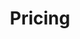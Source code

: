 ---
title: "Pricing"
description: "An overview of the engagement of Open Elements and its partners and customers."
layout: "pricing"
keywords: ["Open Source", "Java", "OSS", "Open Source Support", "Java Support"]

section_intro: '<a class="link-purple" href="/about-hendrik/">Hendrik Ebbers</a> founded the Open Elements GmbH in 2022 to create a company that strengthens open source and open collaboration with a strong focus on the Java ecosystem.'

section_prefix: 'Our'
section_engagement: 'Engagements'
section_team: 'Team'
section_customers: 'Customers & Partners'

---